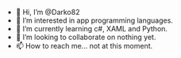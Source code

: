 - 👋 Hi, I’m @Darko82
- 👀 I’m interested in app programming languages.
- 🌱 I’m currently learning c#, XAML and Python.
- 💞️ I’m looking to collaborate on nothing yet.
- 📫 How to reach me... not at this moment.

<!---
Darko82/Darko82 is a ✨ special ✨ repository because its `README.md` (this file) appears on your GitHub profile.
You can click the Preview link to take a look at your changes.
--->
